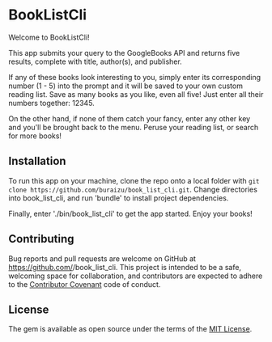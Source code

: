 # BookListCli

Welcome to BookListCli!  

This app submits your query to the GoogleBooks API and returns five results, complete with title, author(s), and publisher.

If any of these books look interesting to you, simply enter its corresponding number (1 - 5) into the prompt and it will be saved to your own custom reading list.  Save as many books as you like, even all five!  Just enter all their numbers together: 12345.

On the other hand, if none of them catch your fancy, enter any other key and you'll be brought back to the menu.  Peruse your reading list, or search for more books!

## Installation

To run this app on your machine, clone the repo onto a local folder with `git clone https://github.com/buraizu/book_list_cli.git`.
Change directories into book_list_cli, and run 'bundle' to install project dependencies.

Finally, enter './bin/book_list_cli' to get the app started. Enjoy your books!

## Contributing

Bug reports and pull requests are welcome on GitHub at https://github.com/<github username>/book_list_cli. This project is intended to be a safe, welcoming space for collaboration, and contributors are expected to adhere to the [Contributor Covenant](http://contributor-covenant.org) code of conduct.

## License

The gem is available as open source under the terms of the [MIT License](https://opensource.org/licenses/MIT).


